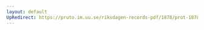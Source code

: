```yaml
---
layout: default
UpRedirect: https://pruto.im.uu.se/riksdagen-records-pdf/1878/prot-1878--fk--024/prot-1878--fk--024_035.pdf
---
```

